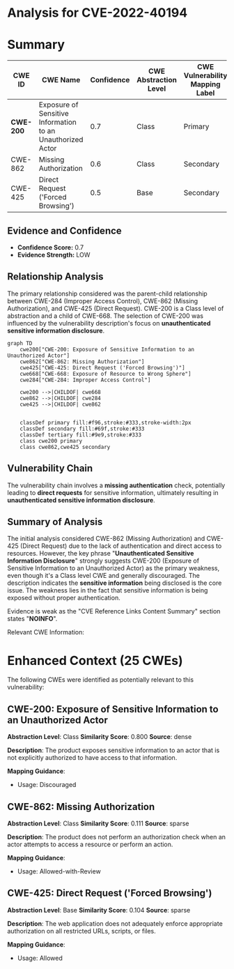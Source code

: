 # Analysis for CVE-2022-40194

# Summary
| CWE ID | CWE Name | Confidence | CWE Abstraction Level | CWE Vulnerability Mapping Label | CWE-Vulnerability Mapping Notes |
|---|---|---|---|---|---|
| **CWE-200** | Exposure of Sensitive Information to an Unauthorized Actor | 0.7 | Class | Primary | Discouraged |
| CWE-862 | Missing Authorization | 0.6 | Class | Secondary | Allowed-with-Review |
| CWE-425 | Direct Request ('Forced Browsing') | 0.5 | Base | Secondary | Allowed |

## Evidence and Confidence

*   **Confidence Score:** 0.7
*   **Evidence Strength:** LOW

## Relationship Analysis
The primary relationship considered was the parent-child relationship between CWE-284 (Improper Access Control), CWE-862 (Missing Authorization), and CWE-425 (Direct Request). CWE-200 is a Class level of abstraction and a child of CWE-668. The selection of CWE-200 was influenced by the vulnerability description's focus on **unauthenticated sensitive information disclosure**.

```mermaid
graph TD
    cwe200["CWE-200: Exposure of Sensitive Information to an Unauthorized Actor"]
    cwe862["CWE-862: Missing Authorization"]
    cwe425["CWE-425: Direct Request ('Forced Browsing')"]
    cwe668["CWE-668: Exposure of Resource to Wrong Sphere"]
    cwe284["CWE-284: Improper Access Control"]
    
    cwe200 -->|CHILDOF| cwe668
    cwe862 -->|CHILDOF| cwe284
    cwe425 -->|CHILDOF| cwe862

    
    classDef primary fill:#f96,stroke:#333,stroke-width:2px
    classDef secondary fill:#69f,stroke:#333
    classDef tertiary fill:#9e9,stroke:#333
    class cwe200 primary
    class cwe862,cwe425 secondary
```

## Vulnerability Chain
The vulnerability chain involves a **missing authentication** check, potentially leading to **direct requests** for sensitive information, ultimately resulting in **unauthenticated sensitive information disclosure**.

## Summary of Analysis
The initial analysis considered CWE-862 (Missing Authorization) and CWE-425 (Direct Request) due to the lack of authentication and direct access to resources. However, the key phrase "**Unauthenticated Sensitive Information Disclosure**" strongly suggests CWE-200 (Exposure of Sensitive Information to an Unauthorized Actor) as the primary weakness, even though it's a Class level CWE and generally discouraged. The description indicates the **sensitive information** being disclosed is the core issue. The weakness lies in the fact that sensitive information is being exposed without proper authentication.

Evidence is weak as the "CVE Reference Links Content Summary" section states "**NOINFO**".

Relevant CWE Information:

# Enhanced Context (25 CWEs)
The following CWEs were identified as potentially relevant to this vulnerability:

## CWE-200: Exposure of Sensitive Information to an Unauthorized Actor
**Abstraction Level**: Class
**Similarity Score**: 0.800
**Source**: dense

**Description**:
The product exposes sensitive information to an actor that is not explicitly authorized to have access to that information.

**Mapping Guidance**:
- Usage: Discouraged

## CWE-862: Missing Authorization
**Abstraction Level**: Class
**Similarity Score**: 0.111
**Source**: sparse

**Description**:
The product does not perform an authorization check when an actor attempts to access a resource or perform an action.

**Mapping Guidance**:
- Usage: Allowed-with-Review

## CWE-425: Direct Request ('Forced Browsing')
**Abstraction Level**: Base
**Similarity Score**: 0.104
**Source**: sparse

**Description**:
The web application does not adequately enforce appropriate authorization on all restricted URLs, scripts, or files.

**Mapping Guidance**:
- Usage: Allowed